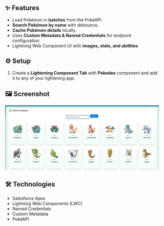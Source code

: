 ## ✨ Features
- Load Pokémon in **batches** from the PokéAPI.
- **Search Pokémon by name** with debounce.
- **Cache Pokémon details** locally.
- Uses **Custom Metadata & Named Credentials** for endpoint configuration.
- Lightning Web Component UI with **images, stats, and abilities**.

## ⚙️ Setup
1. Create a **Lightening Component Tab** with **Pokedex** component and add it to any of your lightening app.

## 🖼 Screenshot
![Pokedex Screenshot](Pokedex.png)

## 🛠 Technologies
- Salesforce Apex  
- Lightning Web Components (LWC)  
- Named Credentials  
- Custom Metadata  
- PokéAPI
